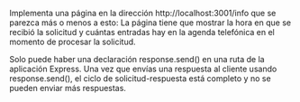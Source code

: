
Implementa una página en la dirección http://localhost:3001/info que se parezca más o menos a esto:
La página tiene que mostrar la hora en que se recibió la solicitud y cuántas entradas hay en la agenda telefónica en el momento de procesar la solicitud.

Solo puede haber una declaración response.send() en una ruta de la aplicación Express. Una vez que envías una respuesta al cliente usando response.send(), el ciclo de solicitud-respuesta está completo y no se pueden enviar más respuestas.

